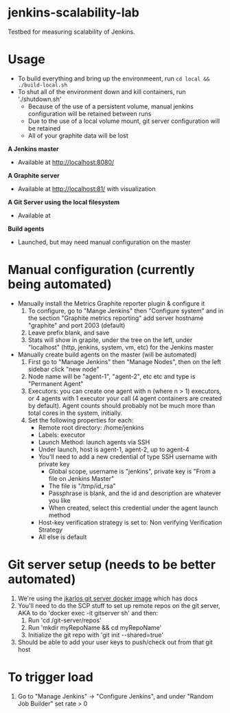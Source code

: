 # jenkins-scalability-lab
Testbed for measuring scalability of Jenkins.

# Usage
* To build everything and bring up the environmeent, run `cd local && ./build-local.sh`
* To shut all of the environment down and kill containers, run './shutdown.sh'
    - Because of the use of a persistent volume, manual jenkins configuration will be retained between runs
    - Due to the use of a local volume mount, git server configuration will be retained
    - All of your graphite data will be lost

**A Jenkins master**
* Available at [http://localhost:8080/](http://localhost:8080/)

**A Graphite server**
* Available at [http://localhost:81/](http://localhost:81/) with visualization

**A Git Server using the local filesystem**
* Available at 

**Build agents**
* Launched, but may need manual configuration on the master

# Manual configuration (currently being automated)
* Manually install the Metrics Graphite reporter plugin & configure it
    1. To configure, go to "Mange Jenkins" then "Configure system" and in the section "Graphite metrics reporting" add server hostname "graphite" and port 2003 (default)
    2. Leave prefix blank, and save
    3. Stats will show in grapite, under the tree on the left, under "localhost" (http, jenkins, system, vm, etc) for the Jenkins master
* Manually create build agents on the master (will be automated)
    1. First go to "Manage Jenkins" then "Manage Nodes", then on the left sidebar click "new node"
    2. Node name will be "agent-1", "agent-2", etc etc and type is "Permanent Agent"
    3. Executors: you can create one agent with n (where n > 1) executors, or 4 agents with 1 executor your call (4 agent containers are created by default).  Agent counts should probably not be much more than total cores in the system, initially.
    4. Set the following properties for each:
        - Remote root directory: /home/jenkins
        - Labels: executor
        - Launch Method: launch agents via SSH
        - Under launch, host is agent-1, agent-2, up to agent-4
        - You'll need to add a new credential of type SSH username with private key
            + Global scope, username is "jenkins", private key is "From a file on Jenkins Master"
            + The file is "/tmp/id_rsa"
            + Passphrase is blank, and the id and description are whatever you like
            + When created, select this credential under the agent launch method
        - Host-key verification strategy is set to: Non verifying Verification Strategy
        - All else is default

# Git server setup (needs to be better automated)
1. We're using the [jkarlos git server docker image](https://hub.docker.com/r/jkarlos/git-server-docker/) which has docs
2. You'll need to do the SCP stuff to set up remote repos on the git server, AKA to do 'docker exec -it gitserver sh' and then:
    1. Run 'cd /git-server/repos'
    2. Run 'mkdir myRepoName && cd myRepoName'
    3. Initialize the git repo with 'git init --shared=true'
4. Should be able to add your user keys to push/check out from that git host

# To trigger load
1. Go to "Manage Jenkins" -> "Configure Jenkins", and under "Random Job Builder" set rate > 0